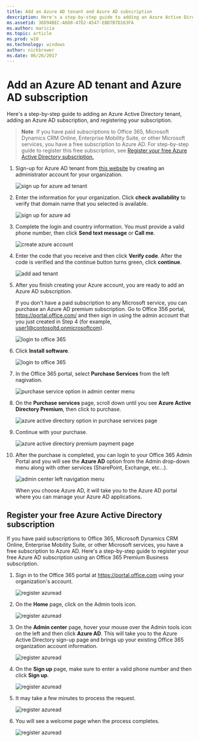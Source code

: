 ```yaml
---
title: Add an Azure AD tenant and Azure AD subscription
description: Here's a step-by-step guide to adding an Azure Active Directory tenant, adding an Azure AD subscription, and registering your subscription.
ms.assetid: 36D94BEC-A6D8-47D2-A547-EBD7B7D163FA
ms.author: maricia
ms.topic: article
ms.prod: w10
ms.technology: windows
author: nickbrower
ms.date: 06/26/2017
---
```


# Add an Azure AD tenant and Azure AD subscription

Here's a step-by-step guide to adding an Azure Active Directory tenant, adding an Azure AD subscription, and registering your subscription.

> **Note**  If you have paid subscriptions to Office 365, Microsoft Dynamics CRM Online, Enterprise Mobility Suite, or other Microsoft services, you have a free subscription to Azure AD. For step-by-step guide to register this free subscription, see [Register your free Azure Active Directory subscription.](#register-your-free-azure-active-directory-subscription)


1.  Sign-up for Azure AD tenant from [this website](https://account.windowsazure.com/organization) by creating an administrator account for your organization.

    ![sign up for azure ad tenant](images/azure-ad-add-tenant1.png)

2.  Enter the information for your organization. Click **check availability** to verify that domain name that you selected is available.

    ![sign up for azure ad](images/azure-ad-add-tenant2.png)

3.  Complete the login and country information. You must provide a valid phone number, then click **Send text message** or **Call me**.

    ![create azure account](images/azure-ad-add-tenant3.png)

4.  Enter the code that you receive and then click **Verify code**. After the code is verified and the continue button turns green, click **continue**.

    ![add aad tenant](images/azure-ad-add-tenant3-b.png)

5.  After you finish creating your Azure account, you are ready to add an Azure AD subscription.

    If you don't have a paid subscription to any Microsoft service, you can purchase an Azure AD premium subscription. Go to Office 356 portal, <https://portal.office.com/> and then sign in using the admin account that you just created in Step 4 (for example, user1@contosoltd.onmicrosoftcom).

    ![login to office 365](images/azure-ad-add-tenant4.png)

6.  Click **Install software**.

    ![login to office 365](images/azure-ad-add-tenant5.png)

7.  In the Office 365 portal, select **Purchase Services** from the left nagivation.

    ![purchase service option in admin center menu](images/azure-ad-add-tenant6.png)

8.  On the **Purchase services** page, scroll down until you see **Azure Active Directory Premium**, then click to purchase.

    ![azure active directory option in purchase services page](images/azure-ad-add-tenant7.png)

9.  Continue with your purchase.

    ![azure active directory premium payment page](images/azure-ad-add-tenant8.png)

10. After the purchase is completed, you can login to your Office 365 Admin Portal and you will see the **Azure AD** option from the Admin drop-down menu along with other services (SharePoint, Exchange, etc...).

    ![admin center left navigation menu](images/azure-ad-add-tenant9.png)

    When you choose Azure AD, it will take you to the Azure AD portal where you can manage your Azure AD applications.

## Register your free Azure Active Directory subscription

If you have paid subscriptions to Office 365, Microsoft Dynamics CRM Online, Enterprise Mobility Suite, or other Microsoft services, you have a free subscription to Azure AD. Here's a step-by-step guide to register your free Azure AD subscription using an Office 365 Premium Business subscription.

1.  Sign in to the Office 365 portal at <https://portal.office.com> using your organization's account.

    ![register azuread](images/azure-ad-add-tenant10.png)

2.  On the **Home** page, click on the Admin tools icon.

    ![register azuread](images/azure-ad-add-tenant11.png)

3.  On the **Admin center** page, hover your mouse over the Admin tools icon on the left and then click **Azure AD**. This will take you to the Azure Active Directory sign-up page and brings up your existing Office 365 organization account information.

    ![register azuread](images/azure-ad-add-tenant12.png)

4.  On the **Sign up** page, make sure to enter a valid phone number and then click **Sign up**.

    ![register azuread](images/azure-ad-add-tenant13.png)

5.  It may take a few minutes to process the request.

    ![register azuread](images/azure-ad-add-tenant14.png)

6.  You will see a welcome page when the process completes.

    ![register azuread](images/azure-ad-add-tenant15.png)

 






